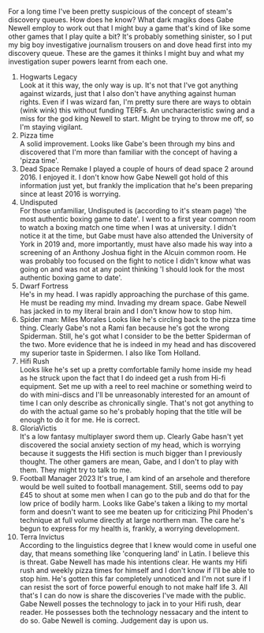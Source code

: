 For a long time I've been pretty suspicious of the concept of steam's discovery queues. How does he know? What dark magiks does Gabe Newell employ to work out that I might buy a game that's kind of like some other games that I play quite a bit? It's probably something sinister, so I put my big boy investigative journalism trousers on and dove head first into my discovery queue. These are the games it thinks I might buy and what my investigation super powers learnt from each one.
1. Hogwarts Legacy\
Look at it this way, the only way is up. It's not that I've got anything against wizards, just that I also don't have anything against human rights. Even if I was wizard fan, I'm pretty sure there are ways to obtain (wink wink) this without funding TERFs. An uncharacteristic swing and a miss for the god king Newell to start. Might be trying to throw me off, so I'm staying vigilant. 
2. Pizza time\
A solid improvement. Looks like Gabe's been through my bins and discovered that I'm more than familiar with the concept of having a 'pizza time'.
3. Dead Space Remake
I played a couple of hours of dead space 2 around 2016. I enjoyed it. I don't know how Gabe Newell got hold of this information just yet, but frankly the implication that he's been preparing since at least 2016 is worrying. 
4. Undisputed\
For those unfamiliar, Undisputed is (according to it's steam page) 'the most authentic boxing game to date'. I went to a first year common room to watch a boxing match one time when I was at university. I didn't notice it at the time, but Gabe must have also attended the University of York in 2019 and, more importantly, must have also made his way into a screening of an Anthony Joshua fight in the Alcuin common room. He was probably too focused on the fight to notice I didn't know what was going on and was not at any point thinking 'I should look for the most authentic boxing game to date'.
5. Dwarf Fortress\
He's in my head. I was rapidly approaching the purchase of this game. He must be reading my mind. Invading my dream space. Gabe Newell has jacked in to my literal brain and I don't know how to stop him.
6. Spider man: Miles Morales
Looks like he's circling back to the pizza time thing. Clearly Gabe's not a Rami fan because he's got the wrong Spiderman. Still, he's got what I consider to be the better Spiderman of the two. More evidence that he is indeed in my head and has discovered my superior taste in Spidermen. I also like Tom Holland.
7. Hifi Rush\
Looks like he's set up a pretty comfortable family home inside my head as he struck upon the fact that I do indeed get a rush from Hi-fi equipment. Set me up with a reel to reel machine or something weird to do with mini-discs and I'll be unreasonably interested for an amount of time I can only describe as chronically single. That's not got anything to do with the actual game so he's probably hoping that the title will be enough to do it for me. He is correct.
8. GloriaVictis\
It's a low fantasy multiplayer sword them up. Clearly Gabe hasn't yet discovered the social anxiety section of my head, which is worrying because it suggests the Hifi section is much bigger than I previously thought. The other gamers are mean, Gabe, and I don't to play with them. They might try to talk to me.
9. Football Manager 2023
It's true, I am kind of an arsehole and therefore would be well suited to football management. Still, seems odd to pay £45 to shout at some men when I can go to the pub and do that for the low price of bodily harm. Looks like Gabe's taken a liking to my mortal form and doesn't want to see me beaten up for criticizing Phil Phoden's technique at full volume directly at large northern man. The care he's begun to express for my health is, frankly, a worrying development.
10. Terra Invictus\
According to the linguistics degree that I knew would come in useful one day, that means something like 'conquering land' in Latin. I believe this is threat. Gabe Newell has made his intentions clear. He wants my Hifi rush and weekly pizza times for himself and I don't know if I'll be able to stop him. He's gotten this far completely unnoticed and I'm not sure if I can resist the sort of force powerful enough to not make half life 3. All that's I can do now is share the discoveries I've made with the public. Gabe Newell posses the technology to jack in to your Hifi rush, dear reader. He possesses both the technology nessacary and the intent to do so. Gabe Newell is coming. Judgement day is upon us.